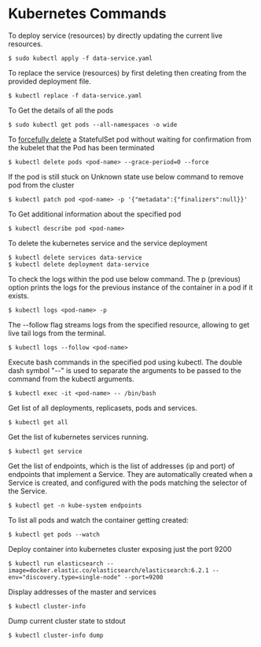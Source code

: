 # Kubernetes Commands

To deploy service (resources) by directly updating the current live resources.

    $ sudo kubectl apply -f data-service.yaml
    
To replace the service (resources) by first deleting then creating from the provided deployment file.

    $ kubectl replace -f data-service.yaml
    
To Get the details of all the pods

    $ sudo kubectl get pods --all-namespaces -o wide
    
To [forcefully delete](https://kubernetes.io/docs/tasks/run-application/force-delete-stateful-set-pod/) a StatefulSet pod without waiting for confirmation from the kubelet that the Pod has been terminated 

    $ kubectl delete pods <pod-name> --grace-period=0 --force    
    
If the pod is still stuck on Unknown state use below command to remove pod from the cluster

    $ kubectl patch pod <pod-name> -p '{"metadata":{"finalizers":null}}'   
    
To Get additional information about the specified pod

    $ kubectl describe pod <pod-name>

To delete the kubernetes service and the service deployment

    $ kubectl delete services data-service
    $ kubectl delete deployment data-service

To check the logs within the pod use below command. The p (previous) option prints the logs for the previous instance of the container in a pod if it exists.

    $ kubectl logs <pod-name> -p

The --follow flag streams logs from the specified resource, allowing to get live tail logs from the terminal.

    $ kubectl logs --follow <pod-name>

Execute bash commands in the specified pod using kubectl. The double dash symbol "--" is used to separate the arguments to be passed to the command from the kubectl arguments.

    $ kubectl exec -it <pod-name> -- /bin/bash
 
Get list of all deployments, replicasets, pods and services.

    $ kubectl get all

Get the list of kubernetes services running.

    $ kubectl get service

Get the list of endpoints, which is the list of addresses (ip and port) of endpoints that implement a Service.
They are automatically created when a Service is created, and configured with the pods matching the selector of the Service. 

    $ kubectl get -n kube-system endpoints

To list all pods and watch the container getting created:

    $ kubectl get pods --watch

Deploy container into kubernetes cluster exposing just the port 9200

    $ kubectl run elasticsearch --image=docker.elastic.co/elasticsearch/elasticsearch:6.2.1 --env="discovery.type=single-node" --port=9200

Display addresses of the master and services

    $ kubectl cluster-info

Dump current cluster state to stdout

    $ kubectl cluster-info dump

